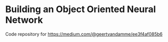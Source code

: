 # Building an Object Oriented Neural Network

Code repository for 
https://medium.com/@geertvandamme/ee3f4af085b6

